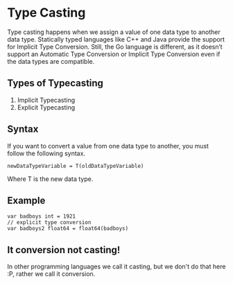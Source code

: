 # Type Casting

Type casting happens when we assign a value of one data type to another data type. Statically typed languages like C++ and Java provide the support for Implicit Type Conversion. Still, the Go language is different, as it doesn’t support an Automatic Type Conversion or Implicit Type Conversion even if the data types are compatible.

## Types of Typecasting
1. Implicit Typecasting
2. Explicit Typecasting

## Syntax
If you want to convert a value from one data type to another, you must follow the following syntax.
```
newDataTypeVariable = T(oldDataTypeVariable)
```
Where T is the new data type.
## Example
```
var badboys int = 1921
// explicit type conversion
var badboys2 float64 = float64(badboys)
```

## It conversion not casting!
In other programming languages we call it casting, but we don't do that here :P, rather we call it conversion.
